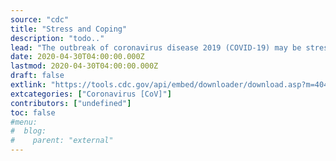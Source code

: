 ```yaml
---
source: "cdc"
title: "Stress and Coping"
description: "todo.."
lead: "The outbreak of coronavirus disease 2019 (COVID-19) may be stressful. Coping with stress will make you, the people you care about, and your community stronger."
date: 2020-04-30T04:00:00.000Z
lastmod: 2020-04-30T04:00:00.000Z
draft: false
extlink: "https://tools.cdc.gov/api/embed/downloader/download.asp?m=404952&c=407546"
extcategories: ["Coronavirus [CoV]"]
contributors: ["undefined"]
toc: false
#menu:
#  blog:
#    parent: "external"
---
```

